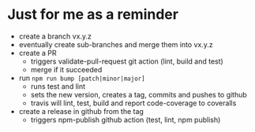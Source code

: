 # Just for me as a reminder

* create a branch vx.y.z
* eventually create sub-branches and merge them into vx.y.z
* create a PR
  * triggers validate-pull-request git action (lint, build and test)
  * merge if it succeeded
* run `npm run bump [patch|minor|major]`
  * runs test and lint
  * sets the new version, creates a tag, commits and pushes to github
  * travis will lint, test, build and report code-coverage to coveralls
* create a release in github from the tag
  * triggers npm-publish github action (test, lint, npm publish)
